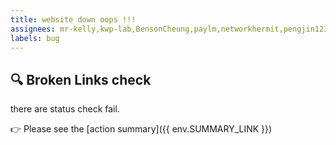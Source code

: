 ```yaml
---
title: website down oops !!!
assignees: mr-kelly,kwp-lab,BensonCheung,paylm,networkhermit,pengjin123
labels: bug
---
```


## 🔍 Broken Links check

there are status check fail.

👉 Please see the [action summary]({{ env.SUMMARY_LINK }})
